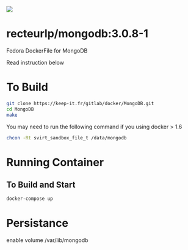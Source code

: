 [![](https://badge.imagelayers.io/recteurlp/mongodb:latest.svg)](https://imagelayers.io/?images=recteurlp/mongodb:latest)

recteurlp/mongodb:3.0.8-1
=========================

Fedora DockerFile for MongoDB

Read instruction below

# To Build

```bash
git clone https://keep-it.fr/gitlab/docker/MongoDB.git
cd MongoDB
make
```

You may need to run the following command if you using docker > 1.6

```bash
chcon -Rt svirt_sandbox_file_t /data/mongodb
```
# Running Container

## To Build and Start
```bash
docker-compose up
```

# Persistance

enable volume /var/lib/mongodb

